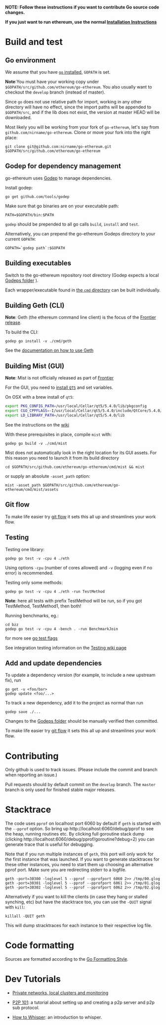 **NOTE: Follow these instructions if you want to contribute Go source code changes.**

**If you just want to run ethereum, use the normal [Installation Instructions](https://github.com/ethereum/go-ethereum/wiki/Building-Ethereum)**

# Build and test

## Go environment  

We assume that you have [`go` installed](https://github.com/ethereum/go-ethereum/wiki/Installing-Go), `GOPATH` is set.

**Note**:You must have your working copy under `$GOPATH/src/github.com/ethereum/go-ethereum`. You also usually want to checkout the `develop` branch (instead of master).

Since `go` does not use relative path for import, working in any other directory will have no effect, since the import paths will be appended to `$GOPATH/src`, and if the lib does not exist, the version at master HEAD will be downloaded.

Most likely you will be working from your fork of `go-ethereum`, let's say from `github.com/nirname/go-ethereum`. Clone or move your fork into the right place:

```
git clone git@github.com:nirname/go-ethereum.git $GOPATH/src/github.com/ethereum/go-ethereum
```

## Godep for dependency management
go-ethereum uses [Godep](https://github.com/tools/godep) to manage dependencies.

Install godep: 

```
go get github.com/tools/godep
```

Make sure that go binaries are on your executable path:

```
PATH=$GOPATH/bin:$PATH
```

`godep` should be prepended to all go calls `build`, `install` and `test`. 

Alternatively, you can prepend the go-ethereum Godeps directory to your current `GOPATH`:

```
GOPATH=`godep path`:$GOPATH
```

## Building executables

Switch to the go-ethereum repository root directory (Godep expects a local [Godeps folder](https://github.com/ethereum/go-ethereum/tree/develop/Godeps) ).

Each wrapper/executable found in 
[the `cmd` directory](https://github.com/ethereum/go-ethereum/tree/develop/cmd) can be built individually.

## Building Geth (CLI)

**Note**: Geth (the ethereum command line client) is the focus of the [Frontier release](https://github.com/ethereum/go-ethereum/wiki/Frontier).

To build the CLI:

```
godep go install -v ./cmd/geth
```

See the [documentation on how to use Geth](https://github.com/ethereum/go-ethereum/wiki/Geth)

## Building Mist (GUI)

**Note**: Mist is not officially released as part of [Frontier](https://github.com/ethereum/go-ethereum/wiki/Frontier)

For the GUI, you need to [install `QT5`](https://github.com/ethereum/go-ethereum/wiki/Building-Qt) and set variables.

On OSX with a brew install of `qt5`:

``` bash
export PKG_CONFIG_PATH=/usr/local/Cellar/qt5/5.4.0/lib/pkgconfig
export CGO_CPPFLAGS=-I/usr/local/Cellar/qt5/5.4.0/include/QtCore/5.4.0/QtCore
export LD_LIBRARY_PATH=/usr/local/Cellar/qt5/5.4.0/lib
```

See the instructions on the [wiki](https://github.com/ethereum/go-ethereum/wiki/Building-Ethereum%28Go%29)

With these prerequisites in place, compile `mist` with:

```
godep go build -v ./cmd/mist
```

Mist does not automatically look in the right location for its GUI assets. For this reason you need to launch it from its build directory 

    cd $GOPATH/src/github.com/ethereum/go-ethereum/cmd/mist && mist

or supply an absolute `-asset_path` option:

    mist -asset_path $GOPATH/src/github.com/ethereum/go-ethereum/cmd/mist/assets

## Git flow

To make life easier try [git flow](http://nvie.com/posts/a-successful-git-branching-model/) it sets this all up and streamlines your work flow.

## Testing

Testing one library:

```
godep go test -v -cpu 4 ./eth  
```

Using options `-cpu` (number of cores allowed) and `-v` (logging even if no error) is recommended.

Testing only some methods:

```
godep go test -v -cpu 4 ./eth -run TestMethod
```

**Note**: here all tests with prefix TestMethod will be run, so if you got TestMethod, TestMethod1, then both!

Running benchmarks, eg.:

```
cd bzz
godep go test -v -cpu 4 -bench . -run BenchmarkJoin
```

for more see [go test flags](http://golang.org/cmd/go/#hdr-Description_of_testing_flags)

See integration testing information on the [Testing wiki page](https://github.com/ethereum/go-ethereum/wiki/Testing)

## Add and update dependencies 

To update a dependency version (for example, to include a new upstream fix), run 

```
go get -u <foo/bar>
godep update <foo/...>
```

To track a new dependency, add it to the project as normal than run 

```
godep save ./...
```

Changes to the [Godeps folder](https://github.com/ethereum/go-ethereum/tree/develop/Godeps) should be manually verified then committed.

To make life easier try [git flow](http://nvie.com/posts/a-successful-git-branching-model/) it sets this all up and streamlines your work flow.

# Contributing

Only github is used to track issues. (Please include the commit and branch when reporting an issue.)

Pull requests should by default commit on the `develop` branch.
The `master` branch is only used for finished stable major releases.

# Stacktrace

The code uses `pprof` on localhost port 6060 by default if `geth` is started with the `--pprof` option. So bring up http://localhost:6060/debug/pprof to see the heap, running routines etc. By clicking full goroutine stack dump (clicking http://localhost:6060/debug/pprof/goroutine?debug=2) you can generate trace that is useful for debugging.

Note that if you run multiple instances of `geth`, this port will only work for the first instance that was launched. If you want to generate stacktraces for these other instances, you need to start them up choosing an alternative pprof port. Make sure you are redirecting stderr to a logfile. 

```
geth -port=30300 -loglevel 5 --pprof --pprofport 6060 2>> /tmp/00.glog
geth -port=30301 -loglevel 5 --pprof --pprofport 6061 2>> /tmp/01.glog
geth -port=30302 -loglevel 5 --pprof --pprofport 6062 2>> /tmp/02.glog
```

Alternatively if you want to kill the clients (in case they hang or stalled synching, etc) but have the stacktrace too, you can use the `-QUIT` signal with `kill`:

```
killall -QUIT geth 
```

This will dump stracktraces for each instance to their respective log file.

# Code formatting 

Sources are formatted according to the [Go Formatting
Style](http://golang.org/doc/effective_go.html#formatting).

# Dev Tutorials 

* [Private networks, local clusters and monitoring](https://github.com/ethereum/go-ethereum/wiki/Setting-up-private-network-or-local-cluster)

* [P2P 101](https://github.com/ethereum/go-ethereum/wiki/Peer-to-Peer): a tutorial about setting up and creating a p2p server and p2p sub protocol.

* [How to Whisper](https://github.com/ethereum/go-ethereum/wiki/How-to-Whisper): an introduction to whisper.